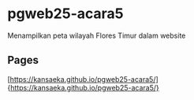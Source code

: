 # pgweb25-acara5
Menampilkan peta wilayah Flores Timur dalam website 

## Pages
[https://kansaeka.github.io/pgweb25-acara5/] {https://kansaeka.github.io/pgweb25-acara5/}